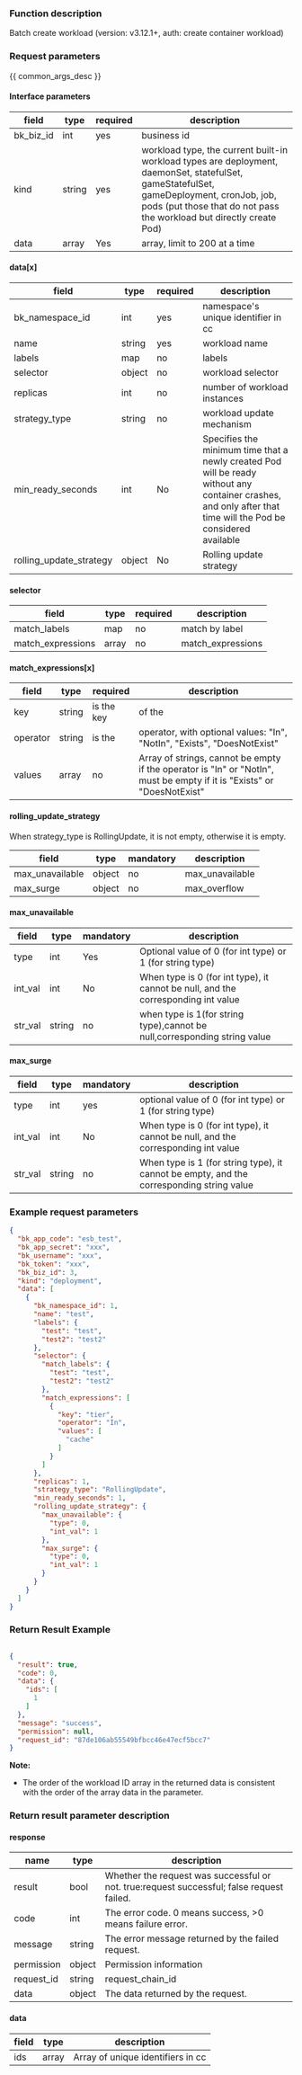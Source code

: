 ### Function description

Batch create workload (version: v3.12.1+, auth: create container workload)

### Request parameters

{{ common_args_desc }}

#### Interface parameters

| field     | type   | required | description                                                                                                                                                                                                      |
|-----------|--------|----------|------------------------------------------------------------------------------------------------------------------------------------------------------------------------------------------------------------------|
| bk_biz_id | int    | yes      | business id                                                                                                                                                                                                      |
| kind      | string | yes      | workload type, the current built-in workload types are deployment, daemonSet, statefulSet, gameStatefulSet, gameDeployment, cronJob, job, pods (put those that do not pass the workload but directly create Pod) |
| data      | array  | Yes      | array, limit to 200 at a time                                                                                                                                                                                    |

#### data[x]

| field                   | type   | required | description                                                                                                                                                    |
|-------------------------|--------|----------|----------------------------------------------------------------------------------------------------------------------------------------------------------------|
| bk_namespace_id         | int    | yes      | namespace's unique identifier in cc                                                                                                                            |
| name                    | string | yes      | workload name                                                                                                                                                  |
| labels                  | map    | no       | labels                                                                                                                                                         |
| selector                | object | no       | workload selector                                                                                                                                              |
| replicas                | int    | no       | number of workload instances                                                                                                                                   |
| strategy_type           | string | no       | workload update mechanism                                                                                                                                      |
| min_ready_seconds       | int    | No       | Specifies the minimum time that a newly created Pod will be ready without any container crashes, and only after that time will the Pod be considered available |
| rolling_update_strategy | object | No       | Rolling update strategy                                                                                                                                        |

#### selector

| field             | type  | required | description       |
|-------------------|-------|----------|-------------------|
| match_labels      | map   | no       | match by label    |
| match_expressions | array | no       | match_expressions |

#### match_expressions[x]

| field    | type   | required   | description                                                                                                             |
|----------|--------|------------|-------------------------------------------------------------------------------------------------------------------------|
| key      | string | is the key | of the                                                                                                                  |tag
| operator | string | is the     | operator, with optional values: "In", "NotIn", "Exists", "DoesNotExist"                                                 |
| values   | array  | no         | Array of strings, cannot be empty if the operator is "In" or "NotIn", must be empty if it is "Exists" or "DoesNotExist" |

#### rolling_update_strategy

When strategy_type is RollingUpdate, it is not empty, otherwise it is empty.

| field           | type   | mandatory | description     |
|-----------------|--------|-----------|-----------------|
| max_unavailable | object | no        | max_unavailable |
| max_surge       | object | no        | max_overflow    |

#### max_unavailable

| field   | type   | mandatory | description                                                                       |
|---------|--------|-----------|-----------------------------------------------------------------------------------|
| type    | int    | Yes       | Optional value of 0 (for int type) or 1 (for string type)                         |
| int_val | int    | No        | When type is 0 (for int type), it cannot be null, and the corresponding int value |
| str_val | string | no        | when type is 1(for string type),cannot be null,corresponding string value         |

#### max_surge

| field   | type   | mandatory | description                                                                              |
|---------|--------|-----------|------------------------------------------------------------------------------------------|
| type    | int    | yes       | optional value of 0 (for int type) or 1 (for string type)                                |
| int_val | int    | No        | When type is 0 (for int type), it cannot be null, and the corresponding int value        |
| str_val | string | no        | When type is 1 (for string type), it cannot be empty, and the corresponding string value |

### Example request parameters

```json
{
  "bk_app_code": "esb_test",
  "bk_app_secret": "xxx",
  "bk_username": "xxx",
  "bk_token": "xxx",
  "bk_biz_id": 3,
  "kind": "deployment",
  "data": [
    {
      "bk_namespace_id": 1,
      "name": "test",
      "labels": {
        "test": "test",
        "test2": "test2"
      },
      "selector": {
        "match_labels": {
          "test": "test",
          "test2": "test2"
        },
        "match_expressions": [
          {
            "key": "tier",
            "operator": "In",
            "values": [
              "cache"
            ]
          }
        ]
      },
      "replicas": 1,
      "strategy_type": "RollingUpdate",
      "min_ready_seconds": 1,
      "rolling_update_strategy": {
        "max_unavailable": {
          "type": 0,
          "int_val": 1
        },
        "max_surge": {
          "type": 0,
          "int_val": 1
        }
      }
    }
  ]
}
```

### Return Result Example

```json

{
  "result": true,
  "code": 0,
  "data": {
    "ids": [
      1
    ]
  },
  "message": "success",
  "permission": null,
  "request_id": "87de106ab55549bfbcc46e47ecf5bcc7"
}
```

**Note:**

- The order of the workload ID array in the returned data is consistent with the order of the array data in the
  parameter.

### Return result parameter description

#### response

| name       | type   | description                                                                               |
|------------|--------|-------------------------------------------------------------------------------------------|
| result     | bool   | Whether the request was successful or not. true:request successful; false request failed. |
| code       | int    | The error code. 0 means success, >0 means failure error.                                  |
| message    | string | The error message returned by the failed request.                                         |
| permission | object | Permission information                                                                    |
| request_id | string | request_chain_id                                                                          |
| data       | object | The data returned by the request.                                                         |

#### data

| field | type  | description                       |
|-------|-------|-----------------------------------|
| ids   | array | Array of unique identifiers in cc |
